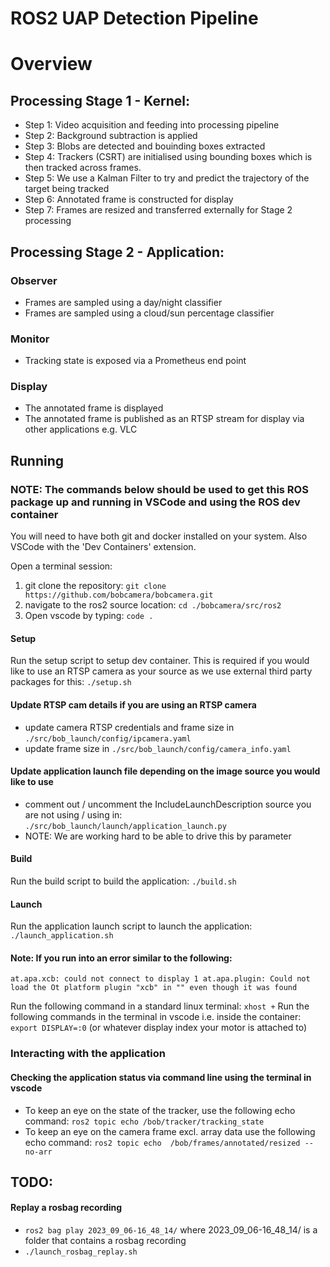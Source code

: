 # ROS2 UAP Detection Pipeline

# Overview

## Processing Stage 1 - Kernel:

* Step 1: Video acquisition and feeding into processing pipeline
* Step 2: Background subtraction is applied
* Step 3: Blobs are detected and bouinding boxes extracted
* Step 4: Trackers (CSRT) are initialised using bounding boxes which is then tracked across frames.
* Step 5: We use a Kalman Filter to try and predict the trajectory of the target being tracked
* Step 6: Annotated frame is constructed for display
* Step 7: Frames are resized and transferred externally for Stage 2 processing

## Processing Stage 2 - Application:

### Observer
* Frames are sampled using a day/night classifier
* Frames are sampled using a cloud/sun percentage classifier

### Monitor
* Tracking state is exposed via a Prometheus end point

### Display
* The annotated frame is displayed
* The annotated frame is published as an RTSP stream for display via other applications e.g. VLC


## Running

### NOTE: The commands below should be used to get this ROS package up and running in VSCode and using the ROS dev container

You will need to have both git and docker installed on your system. Also VSCode with the 'Dev Containers' extension.

Open a terminal session:

1. git clone the repository: `git clone https://github.com/bobcamera/bobcamera.git`
2. navigate to the ros2 source location: `cd ./bobcamera/src/ros2`
3. Open vscode by typing: `code .`

#### Setup 

Run the setup script to setup dev container. This is required if you would like to use an RTSP camera as your source as we use external third party packages for this: `./setup.sh`

#### Update RTSP cam details if you are using an RTSP camera

* update camera RTSP credentials and frame size in `./src/bob_launch/config/ipcamera.yaml`
* update frame size in `./src/bob_launch/config/camera_info.yaml`

#### Update application launch file depending on the image source you would like to use

* comment out / uncomment the IncludeLaunchDescription source you are not using / using in: `./src/bob_launch/launch/application_launch.py`
* NOTE: We are working hard to be able to drive this by parameter

#### Build

Run the build script to build the application: `./build.sh`

#### Launch

Run the application launch script to launch the application: `./launch_application.sh`

#### Note: If you run into an error similar to the following:

`at.apa.xcb: could not connect to display 1 at.apa.plugin: Could not load the Ot platform plugin "xcb" in "" even though it was found`

Run the following command in a standard linux terminal: `xhost +`
Run the following commands in the terminal in vscode i.e. inside the container: `export DISPLAY=:0` (or whatever display index your motor is attached to)

### Interacting with the application

#### Checking the application status via command line using the terminal in vscode

* To keep an eye on the state of the tracker, use the following echo command: `ros2 topic echo /bob/tracker/tracking_state`
* To keep an eye on the camera frame excl. array data use the following echo command: `ros2 topic echo  /bob/frames/annotated/resized --no-arr`

## TODO:

#### Replay a rosbag recording

* `ros2 bag play 2023_09_06-16_48_14/` where 2023_09_06-16_48_14/ is a folder that contains a rosbag recording
* `./launch_rosbag_replay.sh`
